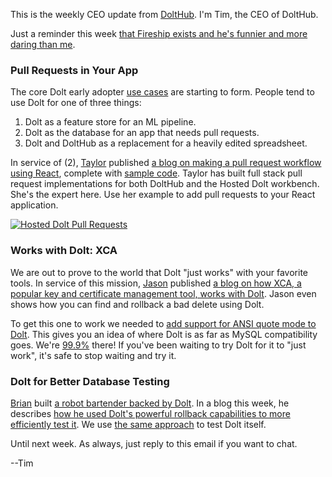 This is the weekly CEO update from [DoltHub](https://www.dolthub.com/). I'm Tim, the CEO of DoltHub. 

Just a reminder this week [that Fireship exists and he's funnier and more daring than me](https://www.youtube.com/watch?v=jb2AvF8XzII&t=128s).

### Pull Requests in Your App

The core Dolt early adopter [use cases](https://docs.dolthub.com/introduction/use-cases) are starting to form. People tend to use Dolt for one of three things:

1. Dolt as a feature store for an ML pipeline.
2. Dolt as the database for an app that needs pull requests.
3. Dolt and DoltHub as a replacement for a heavily edited spreadsheet.

In service of (2), [Taylor](https://www.dolthub.com/team#taylor) published [a blog on making a pull request workflow using React](https://www.dolthub.com/blog/2023-08-18-design-pull-request-workflow/), complete with [sample code](https://github.com/dolthub/react-graphql-dolt-sample-app). Taylor has built full stack pull request implementations for both DoltHub and the Hosted Dolt workbench. She's the expert here. Use her example to add pull requests to your React application.

[![Hosted Dolt Pull Requests](../images/hosted-workbench-pull-diff-page.png)](https://www.dolthub.com/blog/2023-08-18-design-pull-request-workflow/)

### Works with Dolt: XCA

We are out to prove to the world that Dolt "just works" with your favorite tools. In service of this mission, [Jason](https://www.dolthub.com/team#jason) published [a blog on how XCA, a popular key and certificate management tool, works with Dolt](https://www.dolthub.com/blog/2023-08-21-xca-on-dolt/). Jason even shows how you can find and rollback a bad delete using Dolt.

To get this one to work we needed to [add support for ANSI quote mode to Dolt](https://github.com/dolthub/go-mysql-server/pull/1915). This gives you an idea of where Dolt is as far as MySQL compatibility goes. We're [99.9%](https://docs.dolthub.com/sql-reference/benchmarks/correctness) there! If you've been waiting to try Dolt for it to "just work", it's safe to stop waiting and try it.

### Dolt for Better Database Testing

[Brian](https://www.dolthub.com/team#brian) built [a robot bartender backed by Dolt](https://www.dolthub.com/blog/2021-05-17-dolt-powered-bartender/). In a blog this week, he describes [how he used Dolt's powerful rollback capabilities to more efficiently test it](https://www.dolthub.com/blog/2023-08-23-go-testing-using-dolt/). We use [the same approach](https://www.dolthub.com/blog/2022-06-10-enginetest-perf/) to test Dolt itself.

Until next week. As always, just reply to this email if you want to chat.

--Tim
